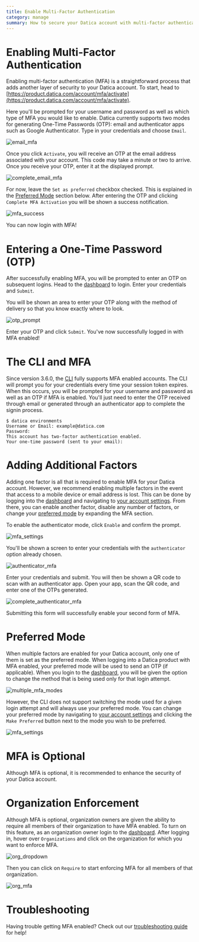 ```yaml
---
title: Enable Multi-Factor Authentication
category: manage
summary: How to secure your Datica account with multi-factor authentication.
---
```


# Enabling Multi-Factor Authentication

Enabling multi-factor authentication (MFA) is a straightforward process that adds another layer of security to your Datica account. To start, head to [https://product.datica.com/account/mfa/activate](https://product.datica.com/account/mfa/activate).

Here you'll be prompted for your username and password as well as which type of MFA you would like to enable. Datica currently supports two modes for generating One-Time Passwords (OTP): email and authenticator apps such as Google Authenticator. Type in your credentials and choose `Email`.

![email_mfa](../images/email_mfa.png)

Once you click `Activate`, you will receive an OTP at the email address associated with your account. This code may take a minute or two to arrive. Once you receive your OTP, enter it at the displayed prompt.

![complete_email_mfa](../images/complete_email_mfa.png)

For now, leave the `Set as preferred` checkbox checked. This is explained in the [Preferred Mode](#preferred-mode) section below. After entering the OTP and clicking `Complete MFA Activation` you will be shown a success notification.

![mfa_success](../images/mfa_success.png)

You can now login with MFA!

# Entering a One-Time Password (OTP)

After successfully enabling MFA, you will be prompted to enter an OTP on subsequent logins. Head to the [dashboard](https://product.datica.com/account) to login. Enter your credentials and `Submit`.

You will be shown an area to enter your OTP along with the method of delivery so that you know exactly where to look.

![otp_prompt](../images/otp_prompt.png)

Enter your OTP and click `Submit`. You've now successfully logged in with MFA enabled!

# The CLI and MFA

Since version 3.6.0, the [CLI](https://github.com/daticahealth/cli) fully supports MFA enabled accounts. The CLI will prompt you for your credentials every time your session token expires. When this occurs, you will be prompted for your username and password as well as an OTP if MFA is enabled. You'll just need to enter the OTP received through email or generated through an authenticator app to complete the signin process.

```
$ datica environments
Username or Email: example@datica.com
Password:
This account has two-factor authentication enabled.
Your one-time password (sent to your email):
```

# Adding Additional Factors

Adding one factor is all that is required to enable MFA for your Datica account. However, we recommend enabling multiple factors in the event that access to a mobile device or email address is lost. This can be done by logging into the [dashboard](https://product.datica.com/account) and navigating to [your account settings](https://product.datica.com/account/view). From there, you can enable another factor, disable any number of factors, or change your [preferred mode](#preferred-mode) by expanding the MFA section.

To enable the authenticator mode, click `Enable` and confirm the prompt.

![mfa_settings](../images/mfa_settings.png)

You'll be shown a screen to enter your credentials with the `authenticator` option already chosen.

![authenticator_mfa](../images/authenticator_mfa.png)

Enter your credentials and submit. You will then be shown a QR code to scan with an authenticator app. Open your app, scan the QR code, and enter one of the OTPs generated.

![complete_authenticator_mfa](../images/complete_authenticator_mfa.png)

Submitting this form will successfully enable your second form of MFA.

# Preferred Mode

When multiple factors are enabled for your Datica account, only one of them is set as the preferred mode. When logging into a Datica product with MFA enabled, your preferred mode will be used to send an OTP (if applicable). When you login to the [dashboard](https://product.datica.com/account), you will be given the option to change the method that is being used only for that login attempt.

![multiple_mfa_modes](../images/multiple_mfa_modes.png)

However, the CLI does not support switching the mode used for a given login attempt and will always use your preferred mode. You can change your preferred mode by navigating to [your account settings](https://product.datica.com/account/view) and clicking the `Make Preferred` button next to the mode you wish to be preferred.

![mfa_settings](../images/mfa_settings.png)

# MFA is Optional

Although MFA is optional, it is recommended to enhance the security of your Datica account.

# Organization Enforcement

Although MFA is optional, organization owners are given the ability to require all members of their organization to have MFA enabled. To turn on this feature, as an organization owner login to the [dashboard](https://product.datica.com/account). After logging in, hover over `Organizations` and click on the organization for which you want to enforce MFA.

![org_dropdown](../images/org_dropdown.png)

Then you can click on `Require` to start enforcing MFA for all members of that organization.

![org_mfa](../images/org_mfa.png)

# Troubleshooting

Having trouble getting MFA enabled? Check out our [troubleshooting guide](/compliant-cloud/articles/mfa-troubleshooting) for help!

